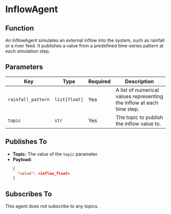 # InflowAgent

## Function

An InflowAgent simulates an external inflow into the system, such as rainfall or a river feed. It publishes a value from a predefined time-series pattern at each simulation step.

## Parameters

| Key                | Type          | Required | Description                                                                |
|--------------------|---------------|----------|----------------------------------------------------------------------------|
| `rainfall_pattern` | `list[float]` | Yes      | A list of numerical values representing the inflow at each time step.      |
| `topic`            | `str`         | Yes      | The topic to publish the inflow value to.                                  |

## Publishes To

- **Topic:** The value of the `topic` parameter.
- **Payload:**
  ```json
  {
    "value": <inflow_float>
  }
  ```

## Subscribes To

This agent does not subscribe to any topics.
